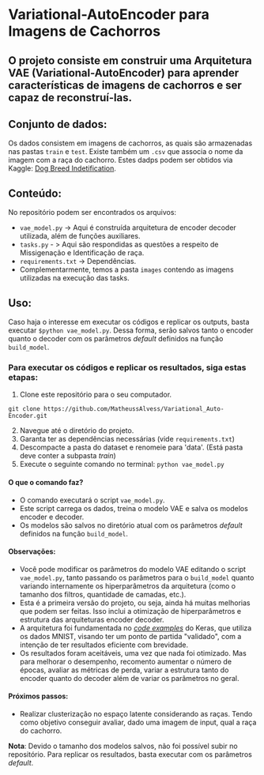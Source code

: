 # Variational-AutoEncoder para Imagens de Cachorros

## O projeto consiste em construir uma Arquitetura VAE (Variational-AutoEncoder) para aprender características de imagens de cachorros e ser capaz de reconstruí-las.

## Conjunto de dados:

Os dados consistem em imagens de cachorros, as quais são armazenadas nas pastas `train` e `test`. Existe também um `.csv` que associa o nome da imagem com a raça do cachorro.
Estes dadps podem ser obtidos via Kaggle: [Dog Breed Indetification](https://www.kaggle.com/c/dog-breed-identification/data).

## Conteúdo:

No repositório podem ser encontrados os arquivos:
- `vae_model.py` -> Aqui é construída arquitetura de encoder decoder utilizada, além de funções auxiliares.
- `tasks.py` - > Aqui são respondidas as questões a respeito de Missigenação e Identificação de raça.
- `requirements.txt` -> Dependências.
- Complementarmente, temos a pasta `images` contendo as imagens utilizadas na execução das tasks. 

## Uso:

Caso haja o interesse em executar os códigos e replicar os outputs, basta executar `$python vae_model.py`. Dessa forma, serão salvos tanto o encoder quanto o decoder com os parâmetros _default_ definidos na função `build_model`.

### Para executar os códigos e replicar os resultados, siga estas etapas:

1. Clone este repositório para o seu computador.
```
git clone https://github.com/MatheussAlvess/Variational_Auto-Encoder.git
```
2. Navegue até o diretório do projeto.
3. Garanta ter as dependências necessárias (vide `requirements.txt`)
4. Descompacte a pasta do dataset e renomeie para 'data'. (Está pasta deve conter a subpasta _train_)
5. Execute o seguinte comando no terminal:
   `python vae_model.py`
   
#### O que o comando faz?

- O comando executará o script `vae_model.py`.
- Este script carrega os dados, treina o modelo VAE e salva os modelos encoder e decoder.
- Os modelos são salvos no diretório atual com os parâmetros _default_ definidos na função `build_model`.

#### Observações:
- Você pode modificar os parâmetros do modelo VAE editando o script `vae_model.py`, tanto passando os parâmetros para o `build_model` quanto variando internamente os hiperparâmetros da arquitetura (como o tamanho dos filtros, quantidade de camadas, etc.).
- Esta é a primeira versão do projeto, ou seja, ainda há muitas melhorias que podem ser feitas. Isso inclui a otimização de hiperparâmetros e estrutura das arquiteturas encoder decoder.
- A arquitetura foi fundamentada no [ _code examples_](https://keras.io/examples/generative/vae/) do Keras, que utiliza os dados MNIST, visando ter um ponto de partida "validado", com a intenção de ter resultados eficiente com brevidade.
- Os resultados foram aceitáveis, uma vez que nada foi otimizado. Mas para melhorar o desempenho, recomento aumentar o número de épocas, avaliar as métricas de perda, variar a estrutura tanto do encoder quanto do decoder além de variar os parâmetros no geral. 

#### Próximos passos:
- Realizar clusterização no espaço latente considerando as raças. Tendo como objetivo conseguir avaliar, dado uma imagem de input, qual a raça do cachorro.


**Nota**: Devido o tamanho dos modelos salvos, não foi possível subir no repositório. Para replicar os resultados, basta executar com os parâmetros _default_.
